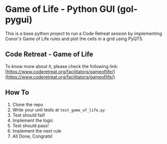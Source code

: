 # Game of Life - Python GUI (gol-pygui)

This is a base python project to run a Code Retreat session by implementing Conor's Game of Life rules and plot the cells in a grid using PyQT5.


## Code Retreat - Game of Life

To know more about it, please check the following link: [https://www.coderetreat.org/facilitators/gameoflife/](https://www.coderetreat.org/facilitators/gameoflife/)


## How To

1. Clone the repo
2. Write your unit tests at `test_game_of_life.py`
3. Test should fail!
4. Implement the logic
5. Test should pass!
6. Implement the next rule
7. All Done, Congrats!

